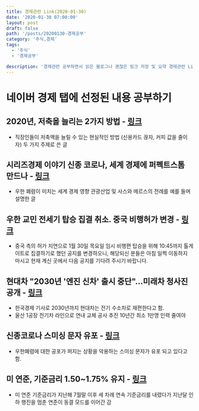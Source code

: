 ```yaml
---
title: 경제관련 Link(2020-01-30)
date: '2020-01-30 07:00:00'
layout: post
draft: false
path: '/posts/20200130-경제공부'
category: '주식,경제'
tags:
  - '주식'
  - '경제공부'

description: '경제관련 공부하면서 읽은 블로그나 괜찮은 링크 저장 및 요약 경제관련 Link(2020-01-30)'
---
```


# 네이버 경제 탭에 선정된 내용 공부하기

## 2020년, 저축을 늘리는 2가지 방법 - [링크](https://post.naver.com/viewer/postView.nhn?volumeNo=27319344&memberNo=1954108)
- 직장인들이 저축액을 늘릴 수 있는 현실적인 방법 (신용카드 끊자, 커피 값을 줄이자) 두 가지 주제로 쓴 글

## 시리즈경제 이야기 신종 코로나, 세계 경제에 퍼펙트스톰 만드나  - [링크](https://post.naver.com/viewer/postView.nhn?volumeNo=27368710&memberNo=6309856)
- 우한 폐렴이 미치는 세계 경제 영향 관광산업 및 사스와 메르스의 전례를 예를 들며 설명한 글

## 우한 교민 전세기 탑승 집결 취소. 중국 비행허가 변경 - [링크](http://overseas.mofa.go.kr/cn-wuhan-ko/brd/m_1022/view.do?seq=1346802)

- 중국 측의 허가 지연으로 1월 30일 목요일 임시 비행편 탑승을 위해 10:45까지 톨게이트로 집결하기로 했던 공지를 변경하오니, 해당되신 분들은 아침 일찍 이동하지 마시고 현재 계신 곳에서 다음 공지를 기다려 주시기 바랍니다.

## 현대차 "2030년 '엔진 신차' 출시 중단"…미래차 청사진 공개 - [링크](https://news.naver.com/main/ranking/read.nhn?mid=etc&sid1=111&rankingType=popular_day&oid=015&aid=0004280731&date=20200129&type=1&rankingSeq=6&rankingSectionId=101)

- 한국경제 기사로 2030년까지 현대차는 전기 수소차로 재편한다고 함. 
- 울산 1공장 전기차 라인으로 연내 교체 공사 추진 10년간 최소 1만명 인력 줄여야

## 신종코로나 스미싱 문자 유포 - [링크](https://news.naver.com/main/ranking/read.nhn?mid=etc&sid1=111&rankingType=popular_day&oid=001&aid=0011364888&date=20200130&type=1&rankingSeq=4&rankingSectionId=105)

- 우한폐렴에 대한 공포가 퍼지는 상황을 악용하는 스미싱 문자가 유포 되고 있다고 함.

## 미 연준, 기준금리 1.50~1.75% 유지 - [링크](https://search.naver.com/search.naver?where=nexearch&query=%EA%B8%B0%EC%A4%80%EA%B8%88%EB%A6%AC+1.50&ie=utf8&sm=nws_htk.nws)

- 미 연준 기준금리가 지난해 7월말 이후 세 차례 연속 기준금리를 내렸다가 지난달 인하 행진을 멈춘 연준이 동결 모드를 이어간 감